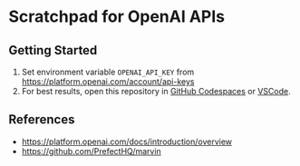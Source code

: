 # Scratchpad for OpenAI APIs

## Getting Started

1. Set environment variable `OPENAI_API_KEY` from https://platform.openai.com/account/api-keys
2. For best results, open this repository in [GitHub Codespaces](https://github.com/features/codespaces) or [VSCode](https://code.visualstudio.com/).

## References

- https://platform.openai.com/docs/introduction/overview
- https://github.com/PrefectHQ/marvin
